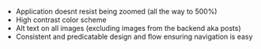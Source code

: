  - Application doesnt resist being zoomed (all the way to 500%)
 - High contrast color scheme
 - Alt text on all images (excluding images from the backend aka posts)
 - Consistent and predicatable design and flow ensuring navigation is easy
